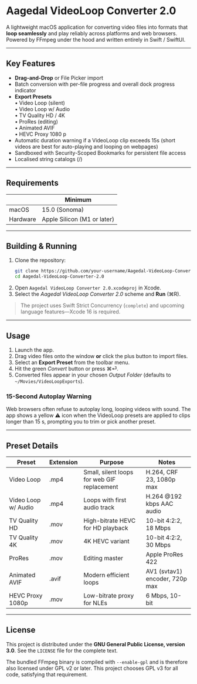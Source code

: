 # Aagedal VideoLoop Converter 2.0

A lightweight macOS application for converting video files into formats that **loop seamlessly** and play reliably across platforms and web browsers. Powered by FFmpeg under the hood and written entirely in Swift / SwiftUI.

---

## Key Features

- **Drag-and-Drop** or File Picker import
- Batch conversion with per-file progress and overall dock progress indicator
- **Export Presets**  
  • Video Loop (silent)  
  • Video Loop w/ Audio  
  • TV Quality HD / 4K  
  • ProRes (editing)  
  • Animated AVIF  
  • HEVC Proxy 1080 p
- Automatic duration warning if a VideoLoop clip exceeds 15s (short videos are best for auto-playing and looping on webpages)
- Sandboxed with Security-Scoped Bookmarks for persistent file access
- Localised string catalogs (/)

---

## Requirements

|                | Minimum |
|----------------|---------|
| macOS          | 15.0 (Sonoma) |
| Hardware       | Apple Silicon (M1 or later) |

---

## Building & Running

1. Clone the repository:
   ```bash
   git clone https://github.com/your-username/Aagedal-VideoLoop-Converter-2.0.git
   cd Aagedal-VideoLoop-Converter-2.0
   ```
2. Open `Aagedal VideoLoop Converter 2.0.xcodeproj` in Xcode.
3. Select the *Aagedal VideoLoop Converter 2.0* scheme and **Run** (⌘R).

> The project uses Swift Strict Concurrency (`complete`) and upcoming language features—Xcode 16 is required.

---

## Usage

1. Launch the app.
2. Drag video files onto the window **or** click the plus button to import files.
3. Select an **Export Preset** from the toolbar menu.
4. Hit the green *Convert* button or press ⌘⏎.
5. Converted files appear in your chosen *Output Folder* (defaults to `~/Movies/VideoLoopExports`).

### 15-Second Autoplay Warning

Web browsers often refuse to autoplay long, looping videos with sound. The app shows a yellow ⚠️ icon when the VideoLoop presets are applied to clips longer than 15 s, prompting you to trim or pick another preset.

---

## Preset Details

| Preset | Extension | Purpose | Notes |
|--------|-----------|---------|-------|
| Video Loop | .mp4 | Small, silent loops for web GIF replacement | H.264, CRF 23, 1080p max |
| Video Loop w/ Audio | .mp4 | Loops with first audio track | H.264 @192 kbps AAC audio |
| TV Quality HD | .mov | High-bitrate HEVC for HD playback | 10-bit 4:2:2, 18 Mbps |
| TV Quality 4K | .mov | 4K HEVC variant | 10-bit 4:2:2, 30 Mbps |
| ProRes | .mov | Editing master | Apple ProRes 422 |
| Animated AVIF | .avif | Modern efficient loops | AV1 (svtav1) encoder, 720p max |
| HEVC Proxy 1080p | .mov | Low-bitrate proxy for NLEs | 6 Mbps, 10-bit |

---

## License

This project is distributed under the **GNU General Public License, version 3.0**. See the `LICENSE` file for the complete text.

The bundled FFmpeg binary is compiled with `--enable-gpl` and is therefore also licensed under GPL v2 or later. This project chooses GPL v3 for all code, satisfying that requirement.
